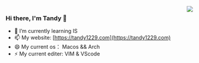 
<!--
**tandy1229/tandy1229** is a ✨ _special_ ✨ repository because its `README.md` (this file) appears on your GitHub profile.

Here are some ideas to get you started:

- 🔭 I’m currently working on ...
- 🌱 I’m currently learning ...
- 👯 I’m looking to collaborate on ...
- 🤔 I’m looking for help with ...
- 💬 Ask me about ...
- 📫 How to reach me: ...
- 😄 Pronouns: ...
- ⚡ Fun fact: ...
-->

<img align="right" src="https://github-readme-stats.vercel.app/api?username=tandy1229&show_icons=true&icon_color=CE1D2D&text_color=718096&bg_color=ffffff&hide_title=true" />

### Hi there, I'm Tandy 👋

- 🌱 I’m currently learning IS
- 📫 My website: [https://tandy1229.com](https://tandy1229.com)
- 😄 My current os： Macos && Arch
- ⚡ My current editer: VIM & VScode
